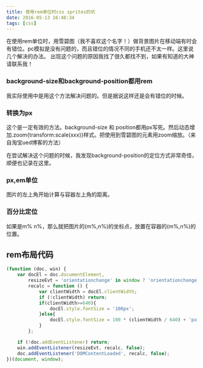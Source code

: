 ```yaml
---
title: 使用rem单位时css sprites的坑
date: 2016-05-13 16:48:34
tags: [css]
---
```

在使用rem单位时，用雪碧图（我不喜欢这个名字！）做背景图片在移动端有时会有错位。pc模拟是没有问题的，而且错位的情况不同的手机还不太一样。这里说几个解决的办法。
出现这个问题的原因我找了很久都找不到，如果有知道的大神请联系我！

### background-size和background-position都用rem
我实际使用中是用这个方法解决问题的。但是据说这样还是会有错位的时候。

### 转换为px
这个是一定有效的方法。background-size 和 position都用px写死。然后动态增加.zoom{transform:scale(xxx)}样式。把使用到雪碧图的元素用zoom缩放。（来自淘宝ued博客的方法）

<!--more-->
在尝试解决这个问题的时候，我发现background-position的定位方式非常奇怪，顺便也记录在这里。
### px,em单位
图片的左上角开始计算与容器左上角的距离。
### 百分比定位
如果是m% n%，那么就把图片的(m%,n%)的坐标点，放置在容器的(m%,n%)的位置。

## rem布局代码
```js
(function (doc, win) {
    var docEl = doc.documentElement,
        resizeEvt = 'orientationchange' in window ? 'orientationchange' : 'resize',
        recalc = function () {
            var clientWidth = docEl.clientWidth;
            if (!clientWidth) return;
            if(clientWidth>=640){
                docEl.style.fontSize = '100px';
            }else{
                docEl.style.fontSize = 100 * (clientWidth / 640) + 'px';
            }
        };

    if (!doc.addEventListener) return;
    win.addEventListener(resizeEvt, recalc, false);
    doc.addEventListener('DOMContentLoaded', recalc, false);
})(document, window);
```
